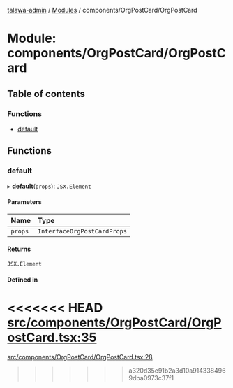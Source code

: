 [talawa-admin](../README.md) / [Modules](../modules.md) / components/OrgPostCard/OrgPostCard

# Module: components/OrgPostCard/OrgPostCard

## Table of contents

### Functions

- [default](components_OrgPostCard_OrgPostCard.md#default)

## Functions

### default

▸ **default**(`props`): `JSX.Element`

#### Parameters

| Name | Type |
| :------ | :------ |
| `props` | `InterfaceOrgPostCardProps` |

#### Returns

`JSX.Element`

#### Defined in

<<<<<<< HEAD
[src/components/OrgPostCard/OrgPostCard.tsx:35](https://github.com/PalisadoesFoundation/talawa-admin/blob/12d9229/src/components/OrgPostCard/OrgPostCard.tsx#L35)
=======
[src/components/OrgPostCard/OrgPostCard.tsx:28](https://github.com/PalisadoesFoundation/talawa-admin/blob/b619a0d/src/components/OrgPostCard/OrgPostCard.tsx#L28)
>>>>>>> a320d35e91b2a3d10a9143384969dba0973c37f1
